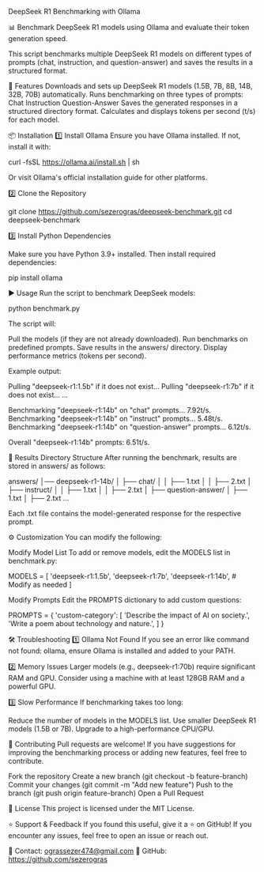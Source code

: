 DeepSeek R1 Benchmarking with Ollama



📊 Benchmark DeepSeek R1 models using Ollama and evaluate their token generation speed.

This script benchmarks multiple DeepSeek R1 models on different types of prompts (chat, instruction, and question-answer) and saves the results in a structured format.






🚀 Features
Downloads and sets up DeepSeek R1 models (1.5B, 7B, 8B, 14B, 32B, 70B) automatically.
Runs benchmarking on three types of prompts:
Chat
Instruction
Question-Answer
Saves the generated responses in a structured directory format.
Calculates and displays tokens per second (t/s) for each model.






📦 Installation
1️⃣ Install Ollama
Ensure you have Ollama installed. If not, install it with:


curl -fsSL https://ollama.ai/install.sh | sh

Or visit Ollama's official installation guide for other platforms.





2️⃣ Clone the Repository

git clone https://github.com/sezerogras/deepseek-benchmark.git
cd deepseek-benchmark






3️⃣ Install Python Dependencies

Make sure you have Python 3.9+ installed. Then install required dependencies:


pip install ollama






▶️ Usage
Run the script to benchmark DeepSeek models:

python benchmark.py



The script will:

Pull the models (if they are not already downloaded).
Run benchmarks on predefined prompts.
Save results in the answers/ directory.
Display performance metrics (tokens per second).




Example output:


Pulling "deepseek-r1:1.5b" if it does not exist...
Pulling "deepseek-r1:7b" if it does not exist...
...

Benchmarking "deepseek-r1:14b" on "chat" prompts... 7.92t/s.
Benchmarking "deepseek-r1:14b" on "instruct" prompts... 5.48t/s.
Benchmarking "deepseek-r1:14b" on "question-answer" prompts... 6.12t/s.

Overall "deepseek-r1:14b" prompts: 6.51t/s.








📂 Results Directory Structure
After running the benchmark, results are stored in answers/ as follows:


answers/
│── deepseek-r1-14b/
│   ├── chat/
│   │   ├── 1.txt
│   │   ├── 2.txt
│   ├── instruct/
│   │   ├── 1.txt
│   │   ├── 2.txt
│   ├── question-answer/
│       ├── 1.txt
│       ├── 2.txt
...


Each .txt file contains the model-generated response for the respective prompt.







⚙️ Customization
You can modify the following:

Modify Model List
To add or remove models, edit the MODELS list in benchmark.py:


MODELS = [
  'deepseek-r1:1.5b',
  'deepseek-r1:7b',
  'deepseek-r1:14b',  # Modify as needed
]





Modify Prompts
Edit the PROMPTS dictionary to add custom questions:


PROMPTS = {
  'custom-category': [
    'Describe the impact of AI on society.',
    'Write a poem about technology and nature.',
  ]
}







🛠 Troubleshooting
1️⃣ Ollama Not Found
If you see an error like command not found: ollama, ensure Ollama is installed and added to your PATH.

2️⃣ Memory Issues
Larger models (e.g., deepseek-r1:70b) require significant RAM and GPU. Consider using a machine with at least 128GB RAM and a powerful GPU.

3️⃣ Slow Performance
If benchmarking takes too long:

Reduce the number of models in the MODELS list.
Use smaller DeepSeek R1 models (1.5B or 7B).
Upgrade to a high-performance CPU/GPU.







🤝 Contributing
Pull requests are welcome! If you have suggestions for improving the benchmarking process or adding new features, feel free to contribute.

Fork the repository
Create a new branch (git checkout -b feature-branch)
Commit your changes (git commit -m "Add new feature")
Push to the branch (git push origin feature-branch)
Open a Pull Request





📜 License
This project is licensed under the MIT License.






⭐ Support & Feedback
If you found this useful, give it a ⭐ on GitHub! If you encounter any issues, feel free to open an issue or reach out.

📩 Contact: ograssezer474@gmail.com
📍 GitHub: https://github.com/sezerogras































